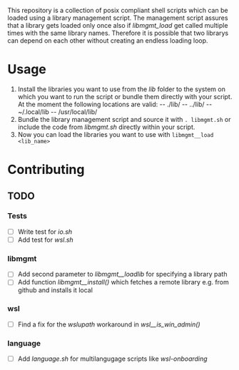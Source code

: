 This repository is a collection of posix compliant shell scripts which can be loaded using a library management script. The management script assures that a library gets loaded only once also if *libmgmt_load* get called multiple times with the same library names. Therefore it is possible that two librarys can depend on each other without creating an endless loading loop.

# Usage
1. Install the libraries you want to use from the *lib* folder to the system on which you want to run the script or bundle them directly with your script. At the moment the following locations are valid:
    -- ./lib/
    -- ../lib/
    -- ~/.local/lib
    -- /usr/local/lib/
1. Bundle the library management script and source it with `. libmgmt.sh` or include the code from *libmgmt.sh* directly within your script.
1. Now you can load the libraries you want to use with `libmgmt__load <lib_name>`

# Contributing
## TODO
### Tests
- [ ] Write test for *io.sh*
- [ ] Add test for *wsl.sh*
### libmgmt
- [ ] Add second parameter to *libmgmt__loadlib* for specifying a library path
- [ ] Add function *libmgmt__install()* which fetches a remote library e.g. from github and installs it local
### wsl
- [ ] Find a fix for the *wslupath* workaround in *wsl__is_win_admin()*
### language
- [ ] Add *language.sh* for multilangugage scripts like *wsl-onboarding*
